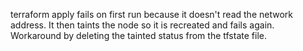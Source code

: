 terraform apply fails on first run because it doesn't read the network address.  It then taints the node so it is recreated and fails again.
Workaround by deleting the tainted status from the tfstate file.

